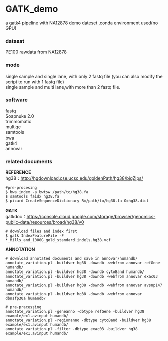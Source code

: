 # GATK_demo
a gatk4 pipeline with NA12878 demo dateset ,conda environment used(no GPU)

### datasat  
PE100 rawdata from NA12878

### mode   
single sample and single lane, with only 2 fastq file (you can also modify the script to run with 1 fastq file)  
single sample and multi lane,with more than 2 fastq file.

### software  
fastq  
Soapnuke 2.0  
trimmomatic  
multiqc  
samtools  
bwa  
gatk4  
annovar

### related documents 
**REFERENCE**  
hg38：http://hgdownload.cse.ucsc.edu/goldenPath/hg38/bigZips/  

```
#pre-procesing  
$ bwa index -a bwtsw /path/to/hg38.fa  
$ samtools faidx hg38.fa  
$ picard CreateSequenceDictionary R=/path/to/hg38.fa O=hg38.dict  
```
**GATK**  
gatkdoc：https://console.cloud.google.com/storage/browser/genomics-public-data/resources/broad/hg38/v0  
```
# download files and index first
$ gatk IndexFeatureFile -F *_Mills_and_1000G_gold_standard.indels.hg38.vcf
```

**ANNOTATION**  
```
# download annotated documents and save in annovar/humandb/  
annotate_variation.pl -buildver hg38 -downdb -webfrom annovar refGene humandb/  
annotate_variation.pl -buildver hg38 -downdb cytoBand humandb/  
annotate_variation.pl -buildver hg38 -downdb -webfrom annovar exac03 humandb/  
annotate_variation.pl -buildver hg38 -downdb -webfrom annovar avsnp147 humandb/  
annotate_variation.pl -buildver hg38 -downdb -webfrom annovar dbnsfp30a humandb/  

# pre-pracessing  
annotate_variation.pl -geneanno -dbtype refGene -buildver hg38 example/ex1.avinput humandb/  
annotate_variation.pl -regionanno -dbtype cytoBand -buildver hg38 example/ex1.avinput humandb/  
annotate_variation.pl -filter -dbtype exac03 -buildver hg38 example/ex1.avinput humandb/  
```



